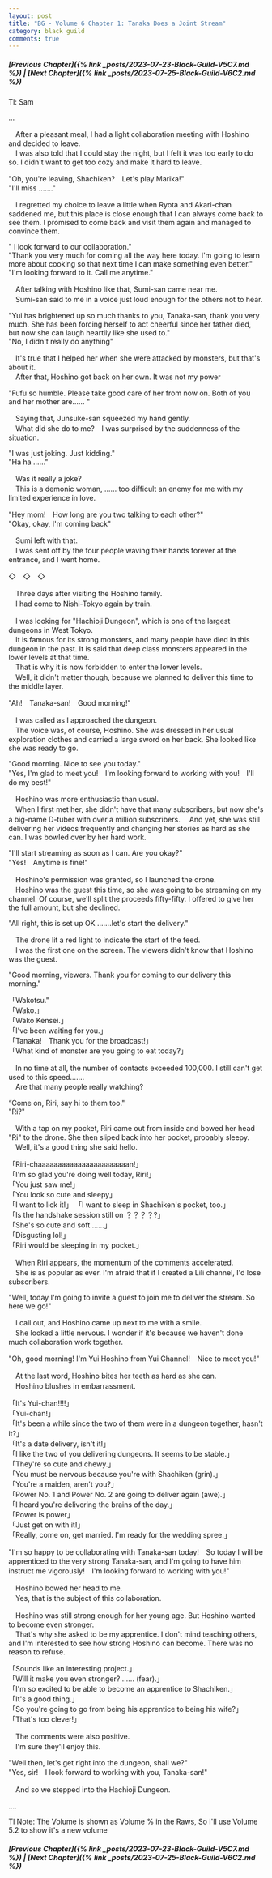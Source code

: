 ```yaml
---
layout: post
title: "BG - Volume 6 Chapter 1: Tanaka Does a Joint Stream"
category: black guild
comments: true
---
```


##### [Previous Chapter]({% link _posts/2023-07-23-Black-Guild-V5C7.md %}) \| [Next Chapter]({% link _posts/2023-07-25-Black-Guild-V6C2.md %})
 

 Tl: Sam

…


　After a pleasant meal, I had a light collaboration meeting with Hoshino and decided to leave.   
　I was also told that I could stay the night, but I felt it was too early to do so. I didn't want to get too cozy and make it hard to leave.
<!--more-->

"Oh, you're leaving, Shachiken?　Let's play Marika!"   
"I'll miss ......."

　I regretted my choice to leave a little when Ryota and Akari-chan saddened me, but this place is close enough that I can always come back to see them. I promised to come back and visit them again and managed to convince them.

" I look forward to our collaboration."   
"Thank you very much for coming all the way here today. I'm going to learn more about cooking so that next time I can make something even better."   
"I'm looking forward to it. Call me anytime."

　After talking with Hoshino like that, Sumi-san came near me.   
　Sumi-san said to me in a voice just loud enough for the others not to hear.

"Yui has brightened up so much thanks to you, Tanaka-san, thank you very much. She has been forcing herself to act cheerful since her father died, but now she can laugh heartily like she used to."   
"No, I didn't really do anything"

　It's true that I helped her when she were attacked by monsters, but that's about it.   
　After that, Hoshino got back on her own. It was not my power 

"Fufu so humble. Please take good care of her from now on. Both of you and her mother are...... "

　Saying that, Junsuke-san squeezed my hand gently.   
　What did she do to me?　I was surprised by the suddenness of the situation.

"I was just joking. Just kidding."   
"Ha ha ......"

　Was it really a joke?   
　This is a demonic woman, ...... too difficult an enemy for me with my limited experience in love.

"Hey mom!　How long are you two talking to each other?"   
"Okay, okay, I'm coming back"

　Sumi left with that.   
　I was sent off by the four people waving their hands forever at the entrance, and I went home.

◇　◇　◇ 

　Three days after visiting the Hoshino family.   
　I had come to Nishi-Tokyo again by train.

　I was looking for "Hachioji Dungeon", which is one of the largest dungeons in West Tokyo.   
　It is famous for its strong monsters, and many people have died in this dungeon in the past. It is said that deep class monsters appeared in the lower levels at that time.   
　That is why it is now forbidden to enter the lower levels.     
　Well, it didn't matter though, because we planned to deliver this time to the middle layer.

"Ah!　Tanaka-san!　Good morning!"

　I was called as I approached the dungeon.   
　The voice was, of course, Hoshino. She was dressed in her usual exploration clothes and carried a large sword on her back. She looked like she was ready to go.

"Good morning. Nice to see you today."   
"Yes, I'm glad to meet you!　I'm looking forward to working with you!　I'll do my best!"

　Hoshino was more enthusiastic than usual.   
　When I first met her, she didn't have that many subscribers, but now she's a big-name D-tuber with over a million subscribers.
　And yet, she was still delivering her videos frequently and changing her stories as hard as she can. I was bowled over by her hard work.

"I'll start streaming as soon as I can. Are you okay?"   
"Yes!　Anytime is fine!"

　Hoshino's permission was granted, so I launched the drone.   
　Hoshino was the guest this time, so she was going to be streaming on my channel. Of course, we'll split the proceeds fifty-fifty. I offered to give her the full amount, but she declined.

"All right, this is set up OK .......let's start the delivery."

　The drone lit a red light to indicate the start of the feed.   
　I was the first one on the screen. The viewers didn't know that Hoshino was the guest.

"Good morning, viewers. Thank you for coming to our delivery this morning."

「Wakotsu."   
「Wako.」   
「Wako Kensei.」   
「I've been waiting for you.」   
「Tanaka!　Thank you for the broadcast!」   
「What kind of monster are you going to eat today?」

　In no time at all, the number of contacts exceeded 100,000. I still can't get used to this speed.......   
　Are that many people really watching?

“Come on, Riri, say hi to them too."   
"Ri?"

　With a tap on my pocket, Riri came out from inside and bowed her head "Ri" to the drone. She then sliped back into her pocket, probably sleepy.   
　Well, it's a good thing she said hello.

「Riri-chaaaaaaaaaaaaaaaaaaaaaaan!」   
「I'm so glad you're doing well today, Riri!」   
「You just saw me!」   
「You look so cute and sleepy」   
「I want to lick it!」
「I want to sleep in Shachiken's pocket, too.」   
「Is the handshake session still on ？？？？?」   
「She's so cute and soft ......」   
「Disgusting lol!」  
「Riri would be sleeping in my pocket.」

　When Riri appears, the momentum of the comments accelerated.   
　She is as popular as ever. I'm afraid that if I created a Lili channel, I'd lose subscribers.

"Well, today I'm going to invite a guest to join me to deliver the stream. So here we go!"

　I call out, and Hoshino came up next to me with a smile.   
　She looked a little nervous. I wonder if it's because we haven't done much collaboration work together.

"Oh, good morning! I'm Yui Hoshino from Yui Channel!　Nice to meet you!"

　At the last word, Hoshino bites her teeth as hard as she can.   
　Hoshino blushes in embarrassment.

「It's Yui-chan!!!!」   
「Yui-chan!」   
「It's been a while since the two of them were in a dungeon together, hasn't it?」   
「It's a date delivery, isn't it!」   
「I like the two of you delivering dungeons. It seems to be stable.」   
「They're so cute and chewy.」   
「You must be nervous because you're with Shachiken (grin).」   
「You're a maiden, aren't you?」   
「Power No. 1 and Power No. 2 are going to deliver again (awe).」   
「I heard you're delivering the brains of the day.」   
「Power is power」   
「Just get on with it!」   
「Really, come on, get married. I'm ready for the wedding spree.」   

"I'm so happy to be collaborating with Tanaka-san today!　So today I will be apprenticed to the very strong Tanaka-san, and I'm going to have him instruct me vigorously!　I'm looking forward to working with you!"

　Hoshino bowed her head to me.   
　Yes, that is the subject of this collaboration.

　Hoshino was still strong enough for her young age. But Hoshino wanted to become even stronger.   
　That's why she asked to be my apprentice. I don't mind teaching others, and I'm interested to see how strong Hoshino can become. There was no reason to refuse.

「Sounds like an interesting project.」   
「Will it make you even stronger? ...... (fear).」   
「I'm so excited to be able to become an apprentice to Shachiken.」   
「It's a good thing.」   
「So you're going to go from being his apprentice to being his wife?」   
「That's too clever!」   

　The comments were also positive.   
　I'm sure they'll enjoy this.

"Well then, let's get right into the dungeon, shall we?"   
"Yes, sir!　I look forward to working with you, Tanaka-san!"

　And so we stepped into the Hachioji Dungeon.


....


Tl Note: The Volume is shown as Volume % in the Raws, So I'll use Volume 5.2 to show it's a new volume

##### [Previous Chapter]({% link _posts/2023-07-23-Black-Guild-V5C7.md %}) \| [Next Chapter]({% link _posts/2023-07-25-Black-Guild-V6C2.md %})